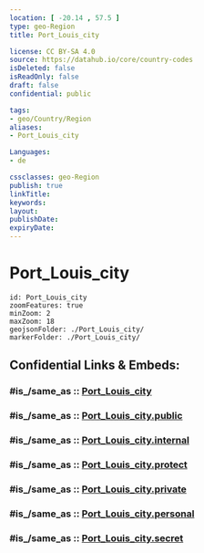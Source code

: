 ```yaml
---
location: [ -20.14 , 57.5 ] 
type: geo-Region
title: Port_Louis_city

license: CC BY-SA 4.0
source: https://datahub.io/core/country-codes
isDeleted: false
isReadOnly: false
draft: false
confidential: public

tags:
- geo/Country/Region
aliases:
- Port_Louis_city

Languages:
- de

cssclasses: geo-Region
publish: true
linkTitle: 
keywords: 
layout: 
publishDate: 
expiryDate: 
---
```


# Port_Louis_city

```leaflet
id: Port_Louis_city
zoomFeatures: true 
minZoom: 2 
maxZoom: 18
geojsonFolder: ./Port_Louis_city/
markerFolder: ./Port_Louis_city/
```


## Confidential Links & Embeds: 

### #is_/same_as :: [Port_Louis_city](/_Standards/Earth/Continent/Africa/Africa~East/Mauritius/Districts~Mauritius/Port_Louis_city.md) 

### #is_/same_as :: [Port_Louis_city.public](/_public/Earth/Continent/Africa/Africa~East/Mauritius/Districts~Mauritius/Port_Louis_city.public.md) 

### #is_/same_as :: [Port_Louis_city.internal](/_internal/Earth/Continent/Africa/Africa~East/Mauritius/Districts~Mauritius/Port_Louis_city.internal.md) 

### #is_/same_as :: [Port_Louis_city.protect](/_protect/Earth/Continent/Africa/Africa~East/Mauritius/Districts~Mauritius/Port_Louis_city.protect.md) 

### #is_/same_as :: [Port_Louis_city.private](/_private/Earth/Continent/Africa/Africa~East/Mauritius/Districts~Mauritius/Port_Louis_city.private.md) 

### #is_/same_as :: [Port_Louis_city.personal](/_personal/Earth/Continent/Africa/Africa~East/Mauritius/Districts~Mauritius/Port_Louis_city.personal.md) 

### #is_/same_as :: [Port_Louis_city.secret](/_secret/Earth/Continent/Africa/Africa~East/Mauritius/Districts~Mauritius/Port_Louis_city.secret.md)

